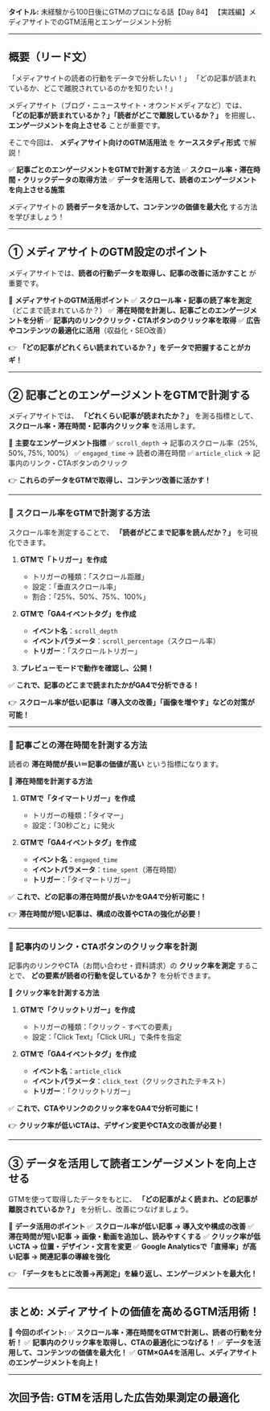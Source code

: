 **タイトル:**
未経験から100日後にGTMのプロになる話【Day 84】
【実践編】メディアサイトでのGTM活用とエンゲージメント分析

---

## **概要（リード文）**

「メディアサイトの読者の行動をデータで分析したい！」
「どの記事が読まれているか、どこで離脱されているのかを知りたい！」

メディアサイト（ブログ・ニュースサイト・オウンドメディアなど）では、
**「どの記事が読まれているか？」「読者がどこで離脱しているか？」** を把握し、
**エンゲージメントを向上させる** ことが重要です。

そこで今回は、 **メディアサイト向けのGTM活用法** を **ケーススタディ形式** で解説！

✅ **記事ごとのエンゲージメントをGTMで計測する方法**
✅ **スクロール率・滞在時間・クリックデータの取得方法**
✅ **データを活用して、読者のエンゲージメントを向上させる施策**

メディアサイトの **読者データを活かして、コンテンツの価値を最大化** する方法を学びましょう！

---

## **① メディアサイトのGTM設定のポイント**

メディアサイトでは、**読者の行動データを取得し、記事の改善に活かすこと** が重要です。

📌 **メディアサイトのGTM活用ポイント**
✅ **スクロール率・記事の読了率を測定**（どこまで読まれているか？）
✅ **滞在時間を計測し、記事ごとのエンゲージメントを分析**
✅ **記事内のリンククリック・CTAボタンのクリック率を取得**
✅ **広告やコンテンツの最適化に活用**（収益化・SEO改善）

👉 **「どの記事がどれくらい読まれているか？」をデータで把握することがカギ！**

---

## **② 記事ごとのエンゲージメントをGTMで計測する**

メディアサイトでは、 **「どれくらい記事が読まれたか？」** を測る指標として、
**スクロール率・滞在時間・記事内クリック率** を活用します。

📌 **主要なエンゲージメント指標**
✅ `scroll_depth` → 記事のスクロール率（25%, 50%, 75%, 100%）
✅ `engaged_time` → 読者の滞在時間
✅ `article_click` → 記事内のリンク・CTAボタンのクリック

👉 **これらのデータをGTMで取得し、コンテンツ改善に活かす！**

---

### **🔹 スクロール率をGTMで計測する方法**

スクロール率を測定することで、 **「読者がどこまで記事を読んだか？」** を可視化できます。

1. **GTMで「トリガー」を作成**
   - トリガーの種類：「スクロール距離」
   - 設定：「垂直スクロール率」
   - 割合：「25%、50%、75%、100%」

2. **GTMで「GA4イベントタグ」を作成**
   - **イベント名**：`scroll_depth`
   - **イベントパラメータ**：`scroll_percentage`（スクロール率）
   - **トリガー**：「スクロールトリガー」

3. **プレビューモードで動作を確認し、公開！**

✅ **これで、記事のどこまで読まれたかがGA4で分析できる！**

👉 **スクロール率が低い記事は「導入文の改善」「画像を増やす」などの対策が可能！**

---

### **🔹 記事ごとの滞在時間を計測する方法**

読者の **滞在時間が長い＝記事の価値が高い** という指標になります。

📌 **滞在時間を計測する方法**

1. **GTMで「タイマートリガー」を作成**
   - トリガーの種類：「タイマー」
   - 設定：「30秒ごと」に発火

2. **GTMで「GA4イベントタグ」を作成**
   - **イベント名**：`engaged_time`
   - **イベントパラメータ**：`time_spent`（滞在時間）
   - **トリガー**：「タイマートリガー」

✅ **これで、どの記事の滞在時間が長いかをGA4で分析可能に！**

👉 **滞在時間が短い記事は、構成の改善やCTAの強化が必要！**

---

### **🔹 記事内のリンク・CTAボタンのクリック率を計測**

記事内のリンクやCTA（お問い合わせ・資料請求）の **クリック率を測定** することで、
**どの要素が読者の行動を促しているか？** を分析できます。

📌 **クリック率を計測する方法**

1. **GTMで「クリックトリガー」を作成**
   - トリガーの種類：「クリック - すべての要素」
   - 設定：「Click Text」「Click URL」で条件を指定

2. **GTMで「GA4イベントタグ」を作成**
   - **イベント名**：`article_click`
   - **イベントパラメータ**：`click_text`（クリックされたテキスト）
   - **トリガー**：「クリックトリガー」

✅ **これで、CTAやリンクのクリック率をGA4で分析可能に！**

👉 **クリック率が低いCTAは、デザイン変更やCTA文の改善が必要！**

---

## **③ データを活用して読者エンゲージメントを向上させる**

GTMを使って取得したデータをもとに、
**「どの記事がよく読まれ、どの記事が離脱されているか？」** を分析し、改善につなげましょう。

📌 **データ活用のポイント**
✅ **スクロール率が低い記事 → 導入文や構成の改善**
✅ **滞在時間が短い記事 → 画像・動画を追加し、読みやすくする**
✅ **クリック率が低いCTA → 位置・デザイン・文言を変更**
✅ **Google Analyticsで「直帰率」が高い記事 → 関連記事の導線を強化**

👉 **「データをもとに改善→再測定」を繰り返し、エンゲージメントを最大化！**

---

## **まとめ: メディアサイトの価値を高めるGTM活用術！**

📌 **今回のポイント:**
✅ **スクロール率・滞在時間をGTMで計測し、読者の行動を分析！**
✅ **記事内のクリック率を取得し、CTAの最適化につなげる！**
✅ **データを活用して、コンテンツの価値を最大化！**
✅ **GTM×GA4を活用し、メディアサイトのエンゲージメントを向上！**

---

## **次回予告: GTMを活用した広告効果測定の最適化**
